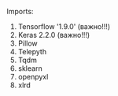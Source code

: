 Imports:

1. Tensorflow '1.9.0' (важно!!!)
2. Keras 2.2.0 (важно!!!)
3. Pillow
4. Telepyth
5. Tqdm
6. sklearn
7. openpyxl
8. xlrd